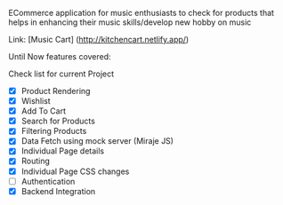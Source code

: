 ECommerce application for music enthusiasts to check for products that helps in enhancing their music skills/develop new hobby on music

Link: [Music Cart] (http://kitchencart.netlify.app/)

Until Now features covered:

Check list for current Project
- [X] Product Rendering
- [X] Wishlist 
- [X] Add To Cart
- [X] Search for Products
- [X] Filtering Products
- [X] Data Fetch using mock server (Miraje JS)
- [X] Individual Page details
- [X] Routing
- [X] Individual Page CSS changes
- [ ] Authentication
- [X] Backend Integration